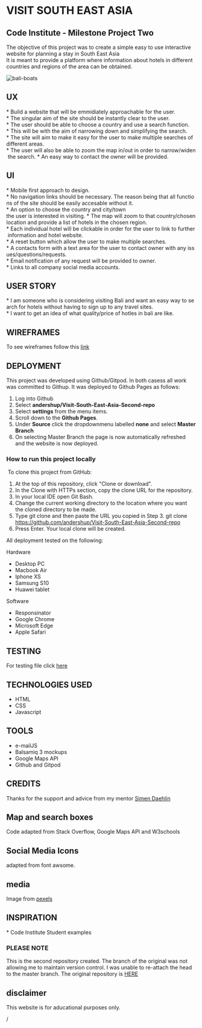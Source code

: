 # VISIT SOUTH EAST ASIA

## Code Institute - Milestone Project Two

The objective of this project was to create a simple easy to use interactive website for planning a stay in South East Asia
It is meant to provide a platform where information about hotels in different countries and regions of the area can be obtained.

![bali-boats](https://i.pinimg.com/originals/be/4f/95/be4f95d00fe550eb9048260a72620feb.jpg)

## UX

* Build a website that will be emmidiately approachable for the user. 
* The singular aim of the site should be instantly clear to the user. 
* The user should be able to choose a country and use a search function. 
* This will be with the aim of narrowing down and simplifying the search.
* The site will aim to make it easy for the user to make multiple searches of different areas. 
* The user will also be able to zoom the map in/out in order to narrow/widen the search.
* An easy way to contact the owner will be provided.

## UI

* Mobile first approach to design. 
* No navigation links should be necessary. The reason being that all functions of the site should be easily accesable without it.
* An option to choose the country and city/town the user is interested in visiting.
* The map will zoom to that country/chosen location and provide a list of hotels in the chosen region. 
* Each individual hotel will be clickable in order for the user to link to further information and hotel website.
* A reset button which allow the user to make multiple searches. 
* A contacts form with a text area for the user to contact owner with any issues/questions/requests. 
* Email notification of any request will be provided to owner.
* Links to all company social media accounts. 

## USER STORY

* I am someone who is considering visiting Bali and want an easy way to search for hotels without having to sign up to any travel sites.
* I want to get an idea of what quality/price of hotles in bali are like.

## WIREFRAMES

To see wireframes follow this [link](https://github.com/andershup/visit-south-east-asia-second-repo/ "wireframes")

## DEPLOYMENT

This project was developed using Github/Gitpod. In both casess all work was committed to Githup.
It was deployed to Github Pages as follows:

 1. Log into Github
 2. Select **andershup/Visit-South-East-Asia-Second-repo**
 3. Select **settings** from the menu items.
 4. Scroll down to the **Github Pages**.
 5. Under **Source** click the dropdownmenu labelled **none** and select **Master Branch**
 6. On selecting Master Branch the page is now automatically refreshed and the website is now deployed.

### How to run this project locally
​
To clone this project from GitHub:

1. At the top of this repository, click "Clone or download".
2. In the Clone with HTTPs section, copy the clone URL for the repository.
3. In your local IDE open Git Bash.
4. Change the current working directory to the location where you want the cloned directory to be made.
5. Type git clone and then paste the URL you copied in Step 3. git clone <https://github.com/andershup/Visit-South-East-Asia-Second-repo>
6. Press Enter. Your local clone will be created.

All deployment tested on the following:

Hardware

* Desktop PC
* Macbook Air
* Iphone XS
* Samsung S10
* Huawei tablet

Software

* Responsinator
* Google Chrome
* Microsoft Edge
* Apple Safari

## TESTING

For testing file click [here](TESTING.md)

## TECHNOLOGIES USED

* HTML
* CSS
* Javascript

## TOOLS 

* e-mailJS 
* Balsamiq 3 mockups
* Google Maps API 
* Github and Gitpod 

## CREDITS

Thanks for the support and advice from my mentor [Simen Daehlin](https://www.github.com/Eventyret)

## Map and search boxes

Code adapted from Stack Overflow, Google Maps API and W3schools 

## Social Media Icons 

adapted from font awsome.

## media

Image from [pexels](pexels.com)

## INSPIRATION

* Code Institute Student examples

### PLEASE NOTE 

This is the second repository created. The branch of the original was not allowing me to maintain version control. I was unable to re-attach the head to the master branch.
The original repository is [HERE](https://github.com/andershup/Visit-South-East-Asia-Milestone-project-two)

## disclaimer

This website is for aducational purposes only.

/
